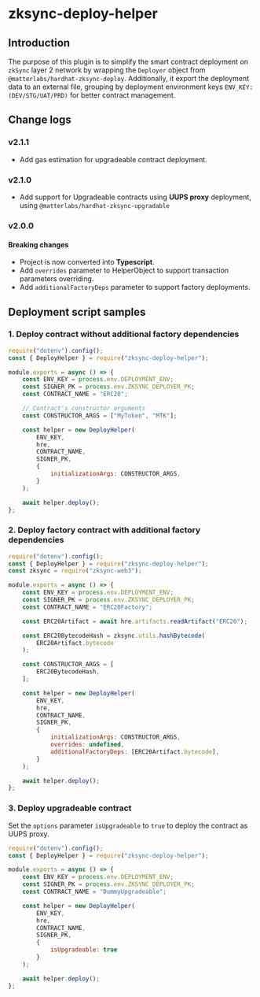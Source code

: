 # zksync-deploy-helper

## Introduction

The purpose of this plugin is to simplify the smart contract deployment on `zkSync` layer 2 network by wrapping the `Deployer` object from `@matterlabs/hardhat-zksync-deploy`. Additionally, it export the deployment data to an external file, grouping by deployment environment keys `ENV_KEY: (DEV/STG/UAT/PRD)` for better contract management.  

## Change logs

### v2.1.1

- Add gas estimation for upgradeable contract deployment.

### v2.1.0

- Add support for Upgradeable contracts using **UUPS proxy** deployment, using `@matterlabs/hardhat-zksync-upgradable`

### v2.0.0

#### Breaking changes

- Project is now converted into **Typescript**.
- Add `overrides` parameter to HelperObject to support transaction parameters overriding.
- Add `additionalFactoryDeps` parameter to support factory deployments.

## Deployment script samples

### 1. Deploy contract without additional factory dependencies

```Javascript
require("dotenv").config();
const { DeployHelper } = require("zksync-deploy-helper");

module.exports = async () => {
    const ENV_KEY = process.env.DEPLOYMENT_ENV;
    const SIGNER_PK = process.env.ZKSYNC_DEPLOYER_PK;
    const CONTRACT_NAME = "ERC20";

    // Contract's constructor arguments
    const CONSTRUCTOR_ARGS = ["MyToken", "MTK"];

    const helper = new DeployHelper(
        ENV_KEY,
        hre,
        CONTRACT_NAME,
        SIGNER_PK,
        {
            initializationArgs: CONSTRUCTOR_ARGS,
        }
    );

    await helper.deploy();
};
```

### 2. Deploy factory contract with additional factory dependencies

```Javascript
require("dotenv").config();
const { DeployHelper } = require("zksync-deploy-helper");
const zksync = require("zksync-web3");

module.exports = async () => {
    const ENV_KEY = process.env.DEPLOYMENT_ENV;
    const SIGNER_PK = process.env.ZKSYNC_DEPLOYER_PK;
    const CONTRACT_NAME = "ERC20Factory";

    const ERC20Artifact = await hre.artifacts.readArtifact("ERC20");

    const ERC20BytecodeHash = zksync.utils.hashBytecode(
        ERC20Artifact.bytecode
    );

    const CONSTRUCTOR_ARGS = [
        ERC20BytecodeHash,
    ];

    const helper = new DeployHelper(
        ENV_KEY,
        hre,
        CONTRACT_NAME,
        SIGNER_PK,
        {
            initializationArgs: CONSTRUCTOR_ARGS,
            overrides: undefined,
            additionalFactoryDeps: [ERC20Artifact.bytecode],
        }
    );

    await helper.deploy();
};
```

### 3. Deploy upgradeable contract

Set the `options` parameter `isUpgradeable` to `true` to deploy the contract as UUPS proxy.

```Javascript
require("dotenv").config();
const { DeployHelper } = require("zksync-deploy-helper");

module.exports = async () => {
    const ENV_KEY = process.env.DEPLOYMENT_ENV;
    const SIGNER_PK = process.env.ZKSYNC_DEPLOYER_PK;
    const CONTRACT_NAME = "DummyUpgradeable";

    const helper = new DeployHelper(
        ENV_KEY,
        hre,
        CONTRACT_NAME,
        SIGNER_PK,
        {
            isUpgradeable: true
        }
    );

    await helper.deploy();
};

```
